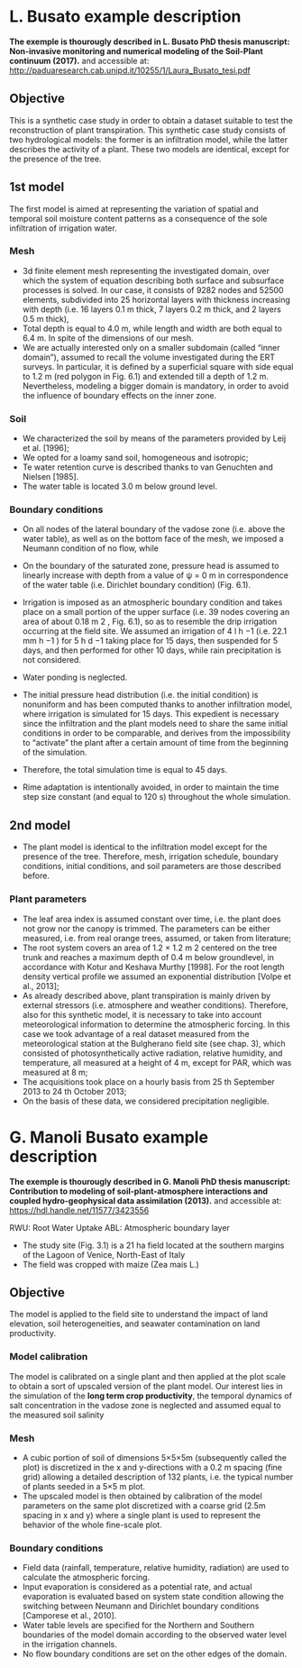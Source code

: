 # L. Busato example description

**The exemple is thourougly described in L. Busato PhD thesis manuscript: Non-invasive monitoring and numerical modeling of the Soil-Plant continuum (2017).** and accessible at: http://paduaresearch.cab.unipd.it/10255/1/Laura_Busato_tesi.pdf 

## Objective

This is a synthetic case study in order to obtain a dataset suitable to test the reconstruction of plant transpiration. 
This synthetic case study consists of two hydrological models: the former is an infiltration model, while the latter describes the activity of a plant. 
These two models are identical, except for the presence of the tree.


## 1st model
The first model is aimed at representing the variation of spatial and temporal soil moisture content patterns as a consequence of the sole infiltration of irrigation water.

### Mesh

- 3d finite element mesh representing the investigated domain, over which the system of equation describing both surface and subsurface processes is solved. 
In our case, it consists of 9282 nodes and 52500 elements, subdivided into 25 horizontal layers with thickness increasing with depth (i.e. 16 layers 0.1 m thick, 7 layers 0.2 m thick, and 2 layers 0.5 m thick),
- Total depth is equal to 4.0 m, while length and width are both equal to 6.4 m. In spite of the dimensions of our mesh.
- We are actually interested only on a smaller subdomain (called “inner domain”), assumed to recall the volume investigated during the ERT surveys. In particular, it is defined by a
superficial square with side equal to 1.2 m (red polygon in Fig. 6.1) and extended till a depth of 1.2 m. Nevertheless, modeling a bigger domain is mandatory, in order to avoid the influence of boundary effects on the inner zone.

### Soil

- We characterized the soil by means of the parameters provided by Leij et al. [1996];
- We opted for a loamy sand soil, homogeneous and isotropic; 
- Te water retention curve is described thanks to van Genuchten and Nielsen [1985]. 
- The water table is located 3.0 m below ground level. 


### Boundary conditions

- On all nodes of the lateral boundary of the vadose zone (i.e. above the water table), as well as on the bottom face of the mesh, we imposed a Neumann condition
of no flow, while
- On the boundary of the saturated zone, pressure head is assumed to linearly increase with depth from a value of ψ = 0 m in correspondence of the water table (i.e. Dirichlet boundary condition) (Fig. 6.1). 
- Irrigation is imposed as an atmospheric boundary condition and takes place on a small portion of the upper surface (i.e. 39 nodes covering an area of about 0.18 m 2 , Fig. 6.1), so as to resemble
the drip irrigation occurring at the field site. We assumed an irrigation of 4 l h −1 (i.e. 22.1 mm h −1 ) for 5 h d −1 taking place for 15 days, then suspended for 5 days, and then performed for other 10 days, while rain precipitation is not considered.
- Water ponding is neglected. 
- The initial pressure head distribution (i.e. the initial condition) is nonuniform and has been computed thanks to another infiltration model, where irrigation is simulated for 15 days. This expedient is necessary since the infiltration and the plant models need to share the same initial conditions in order to be comparable, and derives from the impossibility to “activate” the plant
after a certain amount of time from the beginning of the simulation. 



- Therefore, the total simulation time is equal to 45 days. 
- Rime adaptation is intentionally avoided, in order to maintain the time step size constant (and equal to 120 s) throughout the whole simulation.
 
## 2nd model

- The plant model is identical to the infiltration model except for the presence of the tree. Therefore, mesh, irrigation schedule, boundary conditions, initial conditions, and soil parameters are those described before.

### Plant parameters

- The leaf area index is assumed constant over time, i.e. the plant does not grow nor the canopy is trimmed. The parameters can be either measured, i.e. from real orange trees,
assumed, or taken from literature; 
- The root system covers an area of 1.2 × 1.2 m 2 centered on the tree trunk and reaches a maximum depth of 0.4 m below groundlevel, in accordance with Kotur and Keshava Murthy [1998]. For the root length density vertical profile we assumed an exponential distribution [Volpe et al., 2013];
- As already described above, plant transpiration is mainly driven by external stressors (i.e. atmosphere and weather conditions). Therefore, also for this synthetic model, it is necessary to take into account meteorological information to determine the atmospheric forcing. In this case we took advantage of a real dataset measured from the meteorological station at the Bulgherano field site (see chap. 3), which consisted of photosynthetically active radiation, relative humidity, and temperature, all measured at a height of 4 m, except for PAR, which was measured at 8 m;
- The acquisitions took place on a hourly basis from 25 th September 2013 to 24 th October 2013;
- On the basis of these data, we considered precipitation negligible.


# G. Manoli Busato example description

**The exemple is thourougly described in G. Manoli PhD thesis manuscript: Contribution to modeling of soil-plant-atmosphere interactions and coupled hydro-geophysical data assimilation (2013).** and accessible at: https://hdl.handle.net/11577/3423556

RWU: Root Water Uptake
ABL: Atmospheric boundary layer 

- The study site (Fig. 3.1) is a 21 ha field located at the southern margins of the Lagoon
of Venice, North-East of Italy
- The field was cropped with maize (Zea mais L.)

## Objective
The model is applied to the field site to understand the impact of land elevation, soil heterogeneities, and seawater contamination on land productivity. 


### Model calibration
The model is calibrated on a single plant and then applied at the plot scale to obtain a sort of upscaled version of the plant model.
Our interest lies in the simulation of the **long term crop productivity**, the temporal dynamics of salt concentration in the vadose zone is neglected and assumed equal to the measured soil salinity 

### Mesh

- A cubic portion of soil of dimensions 5×5×5m (subsequently called the plot) is discretized in the x and y-directions with a 0.2 m spacing (fine grid) allowing a detailed description of
132 plants, i.e. the typical number of plants seeded in a 5×5 m plot.
- The upscaled model is then obtained by calibration of the model parameters on the same plot discretized with a coarse grid (2.5m spacing in x and y) where a single plant is used to represent the behavior of the whole fine-scale plot.

### Boundary conditions

- Field data (rainfall, temperature, relative humidity, radiation) are used to calculate the atmospheric forcing.
- Input evaporation is considered as a potential rate, and actual evaporation is evaluated based on system state condition allowing the switching between Neumann and Dirichlet boundary
conditions [Camporese et al., 2010].
- Water table levels are specified for the Northern and Southern boundaries of the model domain according to the observed water level in the irrigation channels. 
- No flow boundary conditions are set on the other edges of the domain. 



